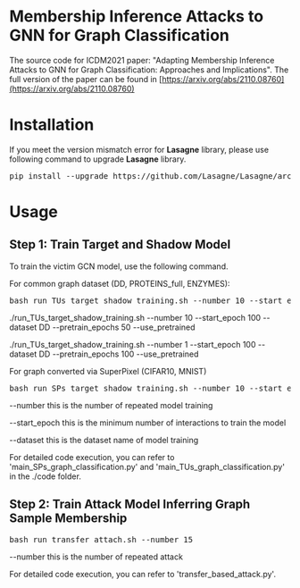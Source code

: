 # Membership Inference Attacks to GNN for Graph Classification

The source code for ICDM2021 paper: "Adapting Membership Inference Attacks to GNN for Graph Classification: Approaches and Implications".
The full version of the paper can be found in [https://arxiv.org/abs/2110.08760](https://arxiv.org/abs/2110.08760)


# Installation

If you meet the version mismatch error for **Lasagne** library, please use following command to
upgrade **Lasagne** library.
<pre>
pip install --upgrade https://github.com/Lasagne/Lasagne/archive/master.zip
</pre>

# Usage

## Step 1: Train Target and Shadow Model


To train the victim GCN model, use the following command. 


For common graph dataset (DD, PROTEINS_full, ENZYMES):
<pre>
bash run_TUs_target_shadow_training.sh --number 10 --start_epoch 100 --dataset DD
</pre>
./run_TUs_target_shadow_training.sh --number 10 --start_epoch 100 --dataset DD --pretrain_epochs 50 --use_pretrained

./run_TUs_target_shadow_training.sh --number 1 --start_epoch 100 --dataset DD --pretrain_epochs 100 --use_pretrained

For graph converted via SuperPixel (CIFAR10, MNIST)
<pre>
bash run_SPs_target_shadow_training.sh --number 10 --start_epoch 100 --dataset MNIST
</pre>


--number this is the number of repeated model training 

--start_epoch this is the minimum number of interactions to train the model 

--dataset this is the dataset name of model training


For detailed code execution, you can refer to 'main_SPs_graph_classification.py' and 'main_TUs_graph_classification.py' in the ./code folder.



## Step 2: Train Attack Model Inferring Graph Sample Membership

<pre>
bash run_transfer_attach.sh --number 15
</pre>

--number this is the number of repeated attack


For detailed code execution, you can refer to 'transfer_based_attack.py'.
